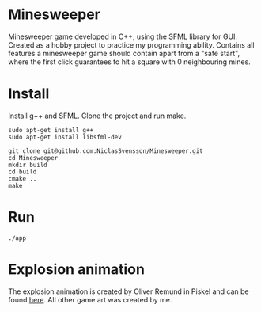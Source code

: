 # Minesweeper

Minesweeper game developed in C++, using the SFML library for GUI. Created as a hobby project to practice my programming ability. Contains all features a minesweeper game should contain apart from a "safe start", where the first click guarantees to hit a square with 0 neighbouring mines.

# Install

Install g++ and SFML. Clone the project and run make.

```console
sudo apt-get install g++
sudo apt-get install libsfml-dev

git clone git@github.com:NiclasSvensson/Minesweeper.git
cd Minesweeper
mkdir build
cd build
cmake ..
make
```

# Run

```console
./app
```

# Explosion animation

The explosion animation is created by Oliver Remund in Piskel and can be found [here](https://www.piskelapp.com/p/agxzfnBpc2tlbC1hcHByEwsSBlBpc2tlbBiAgMDa6NjhCgw/view). All other game art was created by me.

